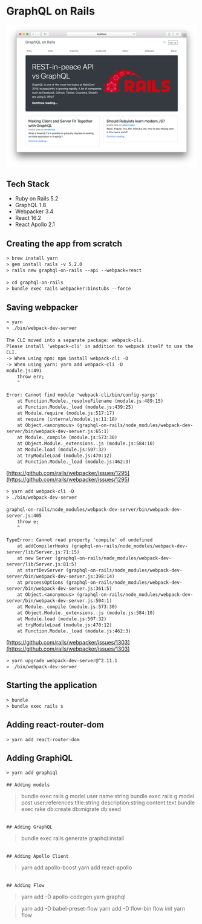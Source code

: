 # GraphQL on Rails

![](./public/screenshot.png)

## Tech Stack

* Ruby on Rails 5.2
* GraphQL 1.8
* Webpacker 3.4
* React 16.2
* React Apollo 2.1

## Creating the app from scratch

```
> brew install yarn
> gem install rails -v 5.2.0
> rails new graphql-on-rails --api --webpack=react

> cd graphql-on-rails
> bundle exec rails webpacker:binstubs --force
```

## Saving webpacker

```
> yarn
> ./bin/webpack-dev-server

The CLI moved into a separate package: webpack-cli.
Please install 'webpack-cli' in addition to webpack itself to use the CLI.
-> When using npm: npm install webpack-cli -D
-> When using yarn: yarn add webpack-cli -D
module.js:491
    throw err;
    ^

Error: Cannot find module 'webpack-cli/bin/config-yargs'
    at Function.Module._resolveFilename (module.js:489:15)
    at Function.Module._load (module.js:439:25)
    at Module.require (module.js:517:17)
    at require (internal/module.js:11:18)
    at Object.<anonymous> (graphql-on-rails/node_modules/webpack-dev-server/bin/webpack-dev-server.js:65:1)
    at Module._compile (module.js:573:30)
    at Object.Module._extensions..js (module.js:584:10)
    at Module.load (module.js:507:32)
    at tryModuleLoad (module.js:470:12)
    at Function.Module._load (module.js:462:3)
```

[https://github.com/rails/webpacker/issues/1295](https://github.com/rails/webpacker/issues/1295)

```
> yarn add webpack-cli -D
> ./bin/webpack-dev-server

graphql-on-rails/node_modules/webpack-dev-server/bin/webpack-dev-server.js:405
    throw e;
    ^

TypeError: Cannot read property 'compile' of undefined
    at addCompilerHooks (graphql-on-rails/node_modules/webpack-dev-server/lib/Server.js:71:15)
    at new Server (graphql-on-rails/node_modules/webpack-dev-server/lib/Server.js:81:5)
    at startDevServer (graphql-on-rails/node_modules/webpack-dev-server/bin/webpack-dev-server.js:398:14)
    at processOptions (graphql-on-rails/node_modules/webpack-dev-server/bin/webpack-dev-server.js:361:5)
    at Object.<anonymous> (graphql-on-rails/node_modules/webpack-dev-server/bin/webpack-dev-server.js:504:1)
    at Module._compile (module.js:573:30)
    at Object.Module._extensions..js (module.js:584:10)
    at Module.load (module.js:507:32)
    at tryModuleLoad (module.js:470:12)
    at Function.Module._load (module.js:462:3)

```

[https://github.com/rails/webpacker/issues/1303](https://github.com/rails/webpacker/issues/1303)

```
> yarn upgrade webpack-dev-server@^2.11.1
> ./bin/webpack-dev-server
```

## Starting the application

```
> bundle
> bundle exec rails s
```

## Adding react-router-dom

```
> yarn add react-router-dom
```

## Adding GraphiQL

```
> yarn add graphiql

## Adding models

```
> bundle exec rails g model user name:string
> bundle exec rails g model post user:references title:string description:string content:text
> bundle exec rake db:create db:migrate db:seed
```

## Adding GraphQL

```
> bundle exec rails generate graphql:install
```

## Adding Apollo Client

```
> yarn add apollo-boost
> yarn add react-apollo
```

## Adding Flow

```
> yarn add -D apollo-codegen
> yarn graphql

> yarn add -D babel-preset-flow
> yarn add -D flow-bin
> flow init
> yarn flow
```
